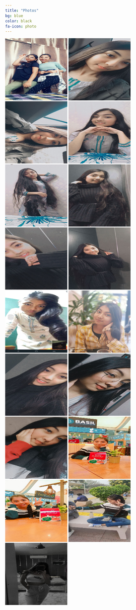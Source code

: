 ```yaml
---
title: "Photos"
bg: blue
color: black
fa-icon: photo
---
```


<img src="./img/p1.jpeg" width="200" height="200" />
<img src="./img/p2.jpeg" width="200" height="200" />
<img src="./img/p3.jpeg" width="200" height="200" />
<img src="./img/p4.jpeg" width="200" height="200" />
<img src="./img/p5.jpeg" width="200" height="200" />
<img src="./img/p6.jpeg" width="200" height="200" />
<img src="./img/p7.jpeg" width="200" height="200" />
<img src="./img/p8.jpeg" width="200" height="200" />
<img src="./img/p9.jpeg" width="200" height="200" />
<img src="./img/p10.jpeg" width="200" height="200" />
<img src="./img/p11.jpeg" width="200" height="200" />
<img src="./img/p12.jpg" width="200" height="200" />
<img src="./img/p13.jpg" width="200" height="200" />
<img src="./img/p14.jpg" width="200" height="200" />
<img src="./img/p15.jpg" width="200" height="200" />
<img src="./img/p16.jpg" width="200" height="200" />
<img src="./img/p17.jpg" width="200" height="200" />
